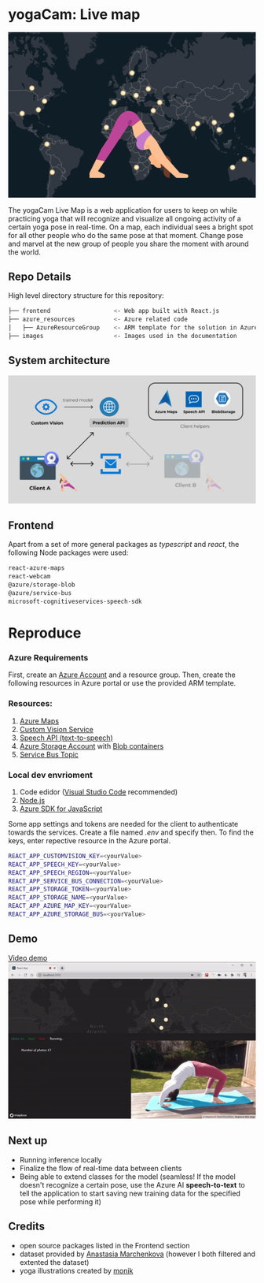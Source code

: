 # yogaCam: Live map

![projectGif](images/yogacam.gif)

The yogaCam Live Map is a web application for users to keep on while practicing yoga that will recognize and visualize all ongoing activity of a certain yoga pose in real-time. On a map, each individual sees a bright spot for all other people who do the same pose at that moment. Change pose and marvel at the new group of people you share the moment with around the world.

## Repo Details

High level directory structure for this repository:

```bash
├── frontend                  <- Web app built with React.js
├── azure_resources           <- Azure related code
│   ├── AzureResourceGroup    <- ARM template for the solution in Azure.
├── images                    <- Images used in the documentation
```

## System architecture

![projectGif](images/solution_architecture.png)


## Frontend

Apart from a set of more general packages as _typescript_ and _react_, the following Node packages were used:
```bash
react-azure-maps
react-webcam
@azure/storage-blob
@azure/service-bus
microsoft-cognitiveservices-speech-sdk
```

# Reproduce

### Azure Requirements

First, create an [Azure Account](https://portal.azure.com) and a  resource group. Then, create the following resources in Azure portal or use the provided ARM template.

### Resources:  
1. [Azure Maps](https://portal.azure.com) 
2. [Custom Vision Service](https://docs.microsoft.com/en-us/azure/cognitive-services/custom-vision-service/)
3. [Speech API (text-to-speech)](https://docs.microsoft.com/en-us/azure/cognitive-services/speech-service/text-to-speech)
4. [Azure Storage Account](https://docs.microsoft.com/en-us/azure/storage/common/storage-account-overview) with [Blob containers](https://docs.microsoft.com/en-us/azure/storage/blobs/)  
4. [Service Bus Topic](https://docs.microsoft.com/en-us/azure/service-bus-messaging/service-bus-queues-topics-subscriptions)

### Local dev envrioment
1. Code edidor ([Visual Studio Code](https://code.visualstudio.com/) recommended)
2. [Node.js](https://nodejs.org/en/)
3. [Azure SDK for JavaScript](https://azure.github.io/azure-sdk-for-js/)

Some app settings and tokens are needed for the client to authenticate towards the services. Create a file named _.env_ and specify then. To find the keys, enter repective resource in the Azure portal. 

```bash
REACT_APP_CUSTOMVISION_KEY=<yourValue>
REACT_APP_SPEECH_KEY=<yourValue>
REACT_APP_SPEECH_REGION=<yourValue>
REACT_APP_SERVICE_BUS_CONNECTION=<yourValue>
REACT_APP_STORAGE_TOKEN=<yourValue>
REACT_APP_STORAGE_NAME=<yourValue>
REACT_APP_AZURE_MAP_KEY=<yourValue>
REACT_APP_AZURE_STORAGE_BUS=<yourValue>
```

## Demo 

[Video demo](https://www.youtube.com/watch?v=c_GEftsVYfE)
![Client application demo](images/yoga_bridge.gif)

## Next up 

- Running inference locally  
- Finalize the flow of real-time data between clients
- Being able to extend classes for the model (seamless! If the model doesn't recognize a certain pose, use the Azure AI **speech-to-text** to tell the application to start saving new training data for the specified pose while performing it)

## Credits 

- open source packages listed in the Frontend section
- dataset provided by [Anastasia Marchenkova](https://www.amarchenkova.com/2018/12/04/data-set-convolutional-neural-network-yoga-pose/) (however I both filtered and extented the dataset)
- yoga illustrations created by [monik](https://www.flaticon.com/search?word=yoga&author_id=249)